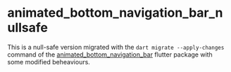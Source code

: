 # animated_bottom_navigation_bar_nullsafe
This is a null-safe version migrated with the ```dart migrate --apply-changes``` command of the [animated_bottom_navigation_bar](https://github.com/LanarsInc/animated-bottom-navigation-bar-flutter) flutter package with some modified beheaviours. 

